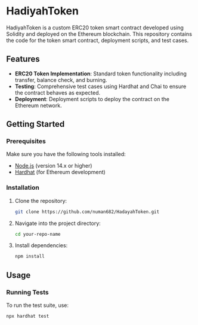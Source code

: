 # HadiyahToken

HadiyahToken is a custom ERC20 token smart contract developed using Solidity and deployed on the Ethereum blockchain. This repository contains the code for the token smart contract, deployment scripts, and test cases.

## Features

- **ERC20 Token Implementation**: Standard token functionality including transfer, balance check, and burning.
- **Testing**: Comprehensive test cases using Hardhat and Chai to ensure the contract behaves as expected.
- **Deployment**: Deployment scripts to deploy the contract on the Ethereum network.

## Getting Started

### Prerequisites

Make sure you have the following tools installed:

- [Node.js](https://nodejs.org/) (version 14.x or higher)
- [Hardhat](https://hardhat.org/) (for Ethereum development)

### Installation

1. Clone the repository:
    ```bash
    git clone https://github.com/numan682/HadayahToken.git
    ```

2. Navigate into the project directory:
    ```bash
    cd your-repo-name
    ```

3. Install dependencies:
    ```bash
    npm install
    ```

## Usage

### Running Tests

To run the test suite, use:
```bash
npx hardhat test
